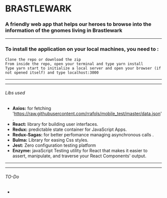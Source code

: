 # BRASTLEWARK
### A friendly web app that helps our heroes to browse into the information of the gnomes living in Brastlewark

---


### To install the application on your local machines, you need to :

    Clone the repo or download the zip
    From inside the repo, open your terminal and type yarn install 
    Type yarn start to initialize a local server and open your browser (if not opened itself) and type localhost:3000

---
---

###### Libs used

* **Axios:** for fetching 'https://raw.githubusercontent.com/rrafols/mobile_test/master/data.json'.
* **React:** library for building user interfaces.
* **Redux:** predictable state container for JavaScript Apps.
* **Redux-Sagas:** for better perfomance managing asynchronous calls .
* **Bulma:** Library for easing Css styles.
* **Jest:** Zero configuration testing platform
* **Enzyme:** javaScript Testing utility for React that makes it easier to assert, manipulate, and traverse your React Components' output.



---
---

###### TO-Do
  * 